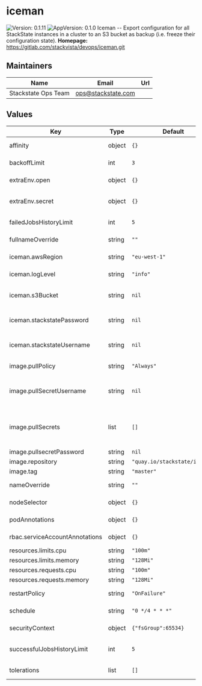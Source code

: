 # iceman

![Version: 0.1.11](https://img.shields.io/badge/Version-0.1.11-informational?style=flat-square) ![AppVersion: 0.1.0](https://img.shields.io/badge/AppVersion-0.1.0-informational?style=flat-square)
Iceman -- Export configuration for all StackState instances in a cluster to an S3 bucket as backup (i.e. freeze their configuration state).
**Homepage:** <https://gitlab.com/stackvista/devops/iceman.git>
## Maintainers

| Name | Email | Url |
| ---- | ------ | --- |
| Stackstate Ops Team | ops@stackstate.com |  |

## Values

| Key | Type | Default | Description |
|-----|------|---------|-------------|
| affinity | object | `{}` | Affinity settings for pod assignment. |
| backoffLimit | int | `3` | For failed jobs, how many times to retry. |
| extraEnv.open | object | `{}` | Extra open environment variables to inject into pods. |
| extraEnv.secret | object | `{}` | Extra secret environment variables to inject into pods via a `Secret` object. |
| failedJobsHistoryLimit | int | `5` | The number of failed CronJob executions that are saved. |
| fullnameOverride | string | `""` | Override the fullname of the chart. |
| iceman.awsRegion | string | `"eu-west-1"` | Default AWS region where the S3 bucket resides. |
| iceman.logLevel | string | `"info"` | Log level of the Iceman application. |
| iceman.s3Bucket | string | `nil` | **REQUIRED** S3 bucket name to place the backup configuration. |
| iceman.stackstatePassword | string | `nil` | **REQUIRED** Administrator password for the Admin API running on all StackStates. |
| iceman.stackstateUsername | string | `nil` | **REQUIRED** Administrator username for the Admin API running on all StackStates. |
| image.pullPolicy | string | `"Always"` | Default container image pull policy. |
| image.pullSecretUsername | string | `nil` | Specify username and password to create an image pull secret that is used to pull the imagepullSecretUsername: |
| image.pullSecrets | list | `[]` | Extra secrets / credentials needed for container image registry. Is ignored when specifying a pullSecretUsername/password |
| image.pullsecretPassword | string | `nil` |  |
| image.repository | string | `"quay.io/stackstate/iceman"` | Base container image registry. |
| image.tag | string | `"master"` | Default container image tag. |
| nameOverride | string | `""` | Override the name of the chart. |
| nodeSelector | object | `{}` | Node labels for pod assignment. |
| podAnnotations | object | `{}` | Annotations to inject into `Job` pods. |
| rbac.serviceAccountAnnotations | object | `{}` | Additional `ServiceAccount` annotations. |
| resources.limits.cpu | string | `"100m"` | CPU resource limits. |
| resources.limits.memory | string | `"128Mi"` | Memory resource limits. |
| resources.requests.cpu | string | `"100m"` | CPU resource requests. |
| resources.requests.memory | string | `"128Mi"` | Memory resource requests. |
| restartPolicy | string | `"OnFailure"` | For failed jobs, how to handle restarts. |
| schedule | string | `"0 */4 * * *"` | Default schedule for this CronJob. |
| securityContext | object | `{"fsGroup":65534}` | Security context for the `CronJob` object. |
| successfulJobsHistoryLimit | int | `5` | The number of successful CronJob executions that are saved. |
| tolerations | list | `[]` | Toleration labels for pod assignment. |
